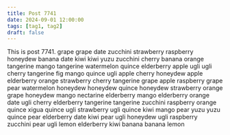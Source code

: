```yaml
---
title: Post 7741
date: 2024-09-01 12:00:00
tags: [tag1, tag2]
draft: false
---
```

This is post 7741.
grape
grape
date
zucchini
strawberry
raspberry
honeydew
banana
date
kiwi
kiwi
yuzu
zucchini
cherry
banana
orange
tangerine
mango
tangerine
watermelon
quince
elderberry
apple
ugli
ugli
cherry
tangerine
fig
mango
quince
ugli
apple
cherry
honeydew
apple
elderberry
orange
strawberry
cherry
tangerine
grape
apple
raspberry
grape
pear
watermelon
honeydew
honeydew
quince
honeydew
strawberry
orange
grape
honeydew
mango
nectarine
elderberry
mango
elderberry
orange
date
ugli
cherry
elderberry
tangerine
tangerine
zucchini
raspberry
orange
quince
xigua
quince
ugli
strawberry
ugli
quince
kiwi
mango
pear
yuzu
yuzu
quince
pear
elderberry
date
kiwi
pear
ugli
honeydew
ugli
raspberry
zucchini
pear
ugli
lemon
elderberry
kiwi
banana
banana
lemon
